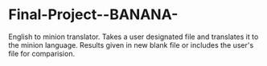 # Final-Project--BANANA-
English to minion translator. 
Takes a user designated file and translates it to the minion language. 
Results given in new blank file or includes the user's file for comparision. 
